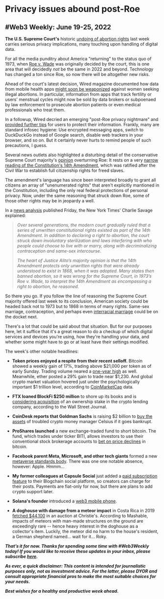 # Privacy issues abound post-Roe  
## #Web3 Weekly: June 19-25, 2022

**The U.S. Supreme Court's** historic [undoing of abortion rights](https://www.washingtonpost.com/politics/2022/06/24/supreme-court-ruling-abortion-dobbs/?itid=ap_robertbarnes&itid=lk_inline_manual_6) last week carries serious privacy implications, many touching upon handling of digital data.

For all the media punditry about America "returning" to the status quo of 1973, when [Roe v. Wade](https://en.wikipedia.org/wiki/Roe_v._Wade) was originally decided by the court, this is one area that will decidedly *not* be the same in 2022 and beyond. Technology has changed a ton since Roe, so now there will be altogether new risks.

Ahead of the court's latest decision, Wired magazine documented how data from mobile health apps [might soon be weaponized](https://www.wired.com/story/fertility-data-weaponized/) against women seeking illegal abortions. In particular, information from apps that track fertility or users' menstrual cycles might now be sold by data brokers or subpoenaed by law enforcement to prosecute abortion patients or even medical professionals who treat them.

In a followup, Wired decried an emerging "post-Roe privacy nightmare" and [provided further tips](https://www.wired.com/story/post-roe-privacy-russia-ukraine-hacks/) for users to protect their information. Frankly, many are standard infosec hygiene: Use encrypted messaging apps, switch to DuckDuckGo instead of Google search, disable web trackers in your browser, and so on. But it certainly never hurts to remind people of such precautions, I guess.

Several news outlets also highlighted a disturbing detail of the conservative Supreme Court majority's [opinion](https://www.supremecourt.gov/opinions/21pdf/19-1392_6j37.pdf) overturning Roe: It rests on a very [narrow reading of the Constitution's 14th Amendment](https://www.yahoo.com/news/14th-amendment-does-roe-v-001141838.html), which was ratified after the Civil War to establish full citizenship rights for freed slaves.

The amendment's language has since been interpreted broadly to grant all citizens an array of "unenumerated rights" that aren't explicitly mantioned in the Constitution, including the only real federal protections of personal privacy. Now, under the same reasoning that struck down Roe, some of those other rights may be in jeopardy a well.

In a [news analysis](https://www.nytimes.com/2022/06/25/us/supreme-court-abortion-contraception-same-sex-marriage.html) published Friday, the New York Times' Charlie Savage explained:

<blockquote><em>

Over several generations, the modern court gradually ruled that a series of unwritten constitutional rights existed as part of the 14th Amendment. In addition to declaring a right to abortion, the court struck down involuntary sterilization and laws interfering with who people could choose to live with or marry, along with decriminalizing contraception and same-sex intercourse.

The heart of Justice Alito’s majority opinion is that the 14th Amendment protects only unwritten rights that were already understood to exist in 1868, when it was adopted. Many states then banned abortion, so it was wrong for the Supreme Court, in 1973’s Roe v. Wade, to interpret the 14th Amendment as encompassing a right to abortion, he reasoned.

</em></blockquote>
    
So there you go. If you follow the line of reasoning the Supreme Court majority offered last week to its conclusion, American society could be headed back not to 1973 but to 1868 in terms of many rights. Same-sex marriage, contraception, and perhaps even [interracial marriage](https://www.insider.com/roe-wade-loving-virginia-interracial-marriage-scotus-overturns-2022-6) could be on the docket next.

There's a lot that could be said about that situation. But for our purposes here, let it suffice that it's a great reason to do a checkup of which digital services and devices you're using, how they're handling your data, and whether some might have to go or at least have their settings modified.

The week's other notable headlines:

- **Token prices enjoyed a respite from their recent selloff.** Bitcoin showed a weekly gain of 17%, trading above $21,000 per token as of early Sunday. Trading volume neared a [one-year high](https://bitcoinist.com/bitcoin-trading-volume-year-high-volatile-market/) as well. Meanwhile, ether posted a 29% gain to trade near $1,230. And global crypto market valuation hovered just under the psychologically important $1 trillion level, according to [CoinMarketCap](https://coinmarketcap.com/charts/) data.

- **FTX loaned BlockFi $250 million** to shore up its books and is [considering acquisition](https://www.wsj.com/articles/crypto-exchange-ftx-in-talks-to-acquire-stake-in-blockfi-11656083179?mod=latest_headlines) of an ownership stake in the crypto lending company, according to the Wall Street Journal.

- **CoinDesk reports that Goldman Sachs** is raising $2 billion to [buy the assets](https://www.coindesk.com/business/2022/06/24/goldman-sachs-raising-funds-to-buy-celsius-assets-sources/) of troubled crypto money manager Celsius if it goes bankrupt.

- **ProShares launched** a new exchange-traded fund to short bitcoin. The fund, which trades under ticker BITI, allows investors to use their conventional stock brokerage accounts to [bet on price declines](https://www.coindesk.com/markets/2022/06/24/investors-pile-into-short-bitcoin-etf-betting-on-prices-to-fall/) in bitcoin.

- **Facebook parent Meta, Microsoft, and other tech giants** formed a new [metaverse standards body](https://www.reuters.com/technology/meta-other-tech-giants-form-metaverse-standards-body-without-apple-2022-06-21/). There was one one notable absence, however: Apple. Hmmm...

- **My former colleagues at Capsule Social** just added a [paid subscription feature](https://www.youtube.com/watch?v=BrUDwsUzaLI) to their Blogchain social platform, so creators can charge for their posts. Payments are fiat-only for now, but there are plans to add crypto support later.

- **Solana's founder** introduced a [web3 mobile phone](https://www.prnewswire.com/news-releases/solana-mobile-debuts-saga-a-flagship-android-phone-for-web3-301574349.html).

- **A doghouse with damage from a meteor impact** in Costa Rica in 2019 [fetched $44,100](https://mashable.com/article/space-meteorite-auction-dog-house) in an auction at Christie's. According to Mashable, impacts of meteors with man-made structures on the ground are exceedingly rare -- hence heavy interest in the doghouse as a collector's item. Luckily, the meteor did no harm to the house's resident, a German shepherd named... wait for it... Roky.

_**That’s it for now. Thanks for spending some time with #Web3Weekly today! If you would like to receive these updates in your inbox, please subscribe [here](https://w3w.news).**_

_**As ever, a quick disclaimer: This content is intended for journalistic purposes only, not as investment advice. For the latter, please DYOR and consult appropriate financial pros to make the most suitable choices for your needs.**_

_**Best wishes for a healthy and productive week ahead.**_  
